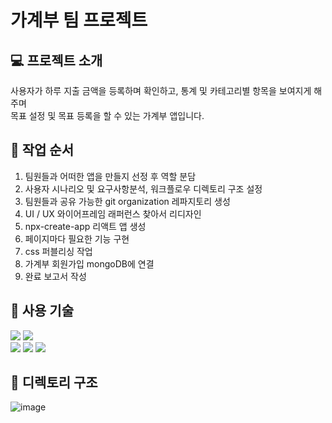 # 가계부 팀 프로젝트

## 💻 프로젝트 소개
사용자가 하루 지출 금액을 등록하며 확인하고, 통계 및 카테고리별 항목을 보여지게 해주며 <br>목표 설정 및 목표 등록을 할 수 있는 가계부 앱입니다.
## 📰 작업 순서
1. 팀원들과 어떠한 앱을 만들지 선정 후 역할 분담
2. 사용자 시나리오 및 요구사항분석, 워크플로우 디렉토리 구조 설정
3. 팀원들과 공유 가능한 git organization 레파지토리 생성
4. UI / UX 와이어프레임 래퍼런스 찾아서 리디자인
5. npx-create-app 리액트 앱 생성
6. 페이지마다 필요한 기능 구현
7. css 퍼블리싱 작업
8. 가계부 회원가입 mongoDB에 연결
9. 완료 보고서 작성
## 🔌 사용 기술 
  <img src="https://img.shields.io/badge/javascript-F7DF1E?style=flat-square&logo=javascript&logoColor=black"> 
  <img src="https://img.shields.io/badge/React-61DAFB?style=flat-square&logo=React&logoColor=black"/>
  <br>
  <img src="https://img.shields.io/badge/Node.js-339933?style=flat-square&logo=Node.js&logoColor=white"/>
  <img src="https://img.shields.io/badge/Express-000000?style=flat-square&logo=Express&logoColor=white"/>
  <img src="https://img.shields.io/badge/MongoDB-47A248?style=flat-square&logo=MongoDB&logoColor=white"/>
  

## 🌲 디렉토리 구조 
![image](https://github.com/Leehyunbum6792/Accountbook/assets/142865344/fd7924fa-7c33-49b1-9acc-5a3d410448f7)


